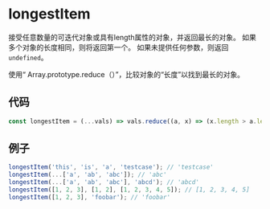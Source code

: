 # longestItem

接受任意数量的可迭代对象或具有length属性的对象，并返回最长的对象。
如果多个对象的长度相同，则将返回第一个。
如果未提供任何参数，则返回`undefined`。

使用“ Array.prototype.reduce（）”，比较对象的“长度”以找到最长的对象。

## 代码

```js
const longestItem = (...vals) => vals.reduce((a, x) => (x.length > a.length ? x : a));
```

## 例子

```js
longestItem('this', 'is', 'a', 'testcase'); // 'testcase'
longestItem(...['a', 'ab', 'abc']); // 'abc'
longestItem(...['a', 'ab', 'abc'], 'abcd'); // 'abcd'
longestItem([1, 2, 3], [1, 2], [1, 2, 3, 4, 5]); // [1, 2, 3, 4, 5]
longestItem([1, 2, 3], 'foobar'); // 'foobar'
```
